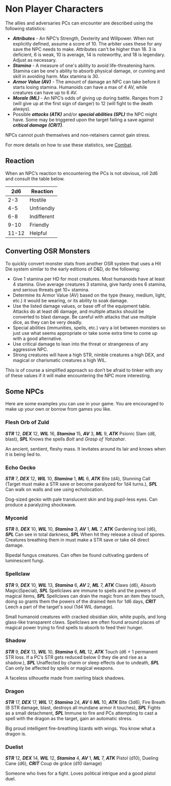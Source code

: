 # Non Player Characters
The allies and adversaries PCs can encounter are described using the following statistics:
- ***Attributes*** - An NPC’s Strength, Dexterity and Willpower. When not explicitly defined, assume a score of 10. The arbiter uses these for any save the NPC needs to make. Attributes can't be higher than 18. 3 is deficient, 6 is weak, 10 is average, 14 is noteworthy, and 18 is legendary. Adjust as necessary.
- ***Stamina*** - A measure of one's ability to avoid life-threatening harm. Stamina can be one's ability to absorb physical damage, or cunning and skill in avoiding harm. Max stamina is 30.
- ***Armor Value (AV)*** - The amount of damage an NPC can take before it starts losing stamina. Humanoids can have a max of 4 AV, while creatures can have up to 6 AV.
- ***Morale (ML)*** - An NPC’s odds of giving up during battle. Ranges from 2 (will give up at the first sign of danger) to 12 (will fight to the death always).
- Possible ***attacks (ATK)*** and/or ***special abilities (SPL)*** the NPC might have. Some may be triggered upon the target failing a save against ***critical damage (CRIT)***.

NPCs cannot push themselves and non-retainers cannot gain stress.

For more details on how to use these statistics, see [Combat](how-to-play.md#combat-1).
## Reaction
When an NPC’s reaction to encountering the PCs is not obvious, roll 2d6 and consult the table below.

| 2d6   | Reaction    |
| ----- | ----------- |
| 2-3   | Hostile     |
| 4-5   | Unfriendly  |
| 6-8   | Indifferent |
| 9-10  | Friendly    |
| 11-12 | Helpful     |

## Converting OSR Monsters
To quickly convert monster stats from another OSR system that uses a Hit Die system similar to the early editions of D&D, do the following:
- Give 1 stamina per HD for most creatures. Most humanoids have at least 4 stamina. Give average creatures 3 stamina, give hardy ones 6 stamina, and serious threats get 10+ stamina.
- Determine its Armor Value (AV) based on the type (heavy, medium, light, etc.) it would be wearing, or its ability to soak damage.
- Use the listed damage values, or base off of the equipment table. Attacks do at least d6 damage, and multiple attacks should be converted to blast damage. Be careful with attacks that use multiple dice, as they can be very deadly.
- Special abilities (immunities, spells, etc.) vary a lot between monsters so just use what seems appropriate or take some extra time to come up with a good alternative.
- Use critical damage to lean into the threat or strangeness of any aggressive NPC.
- Strong creatures will have a high STR, nimble creatures a high DEX, and magical or charismatic creatures a high WIL.

This is of course a simplified approach so don’t be afraid to tinker with any of these values if it will make encountering the NPC more interesting.
## Some NPCs
Here are some examples you can use in your game. You are encouraged to make up your own or borrow from games you like.
### Flesh Orb of Zuld
***STR*** 12, ***DEX*** 12, ***WIL*** 16, ***Stamina*** 15, ***AV*** 3, ***ML*** 9, ***ATK*** Psionic Slam (d8, blast), ***SPL*** Knows the spells *Bolt* and *Grasp of Yahzahar*.

An ancient, sentient, fleshy mass. It levitates around its lair and knows when it is being lied to.
### Echo Gecko
***STR*** 7, ***DEX*** 12, ***WIL*** 10, ***Stamina*** 1, ***ML*** 6, ***ATK*** Bite (d4), Stunning Call (Target must make a STR save or become paralyzed for 1d4 turns.), ***SPL*** Can walk on walls and see using echolocation.

Dog-sized gecko with pale translucent skin and big pupil-less eyes. Can produce a paralyzing shockwave.
### Myconid
***STR*** 8, ***DEX*** 10, ***WIL*** 10, ***Stamina*** 3, ***AV*** 1, ***ML*** 7, ***ATK*** Gardening tool (d6), ***SPL*** Can see in total darkness, ***SPL*** When hit they release a cloud of spores. Creatures breathing them in must make a STR save or take d4 direct damage.

Bipedal fungus creatures. Can often be found cultivating gardens of luminescent fungi.
### Spellclaw
***STR*** 9, ***DEX*** 10, ***WIL*** 13, ***Stamina*** 6, ***AV*** 2, ***ML*** 7, ***ATK*** Claws (d6), Absorb Magic(Special), ***SPL*** Spellclaws are immune to spells and the powers of magical items, ***SPL*** Spellclaws can drain the magic from an item they touch, doing so grants them the powers of the drained item for 1d6 days, ***CRIT*** Leech a part of the target's soul (1d4 WIL damage).

Small humanoid creatures with cracked obsidian skin, white pupils, and long glass-like transparent claws. Spellclaws are often found around places of magical power trying to find spells to absorb to feed their hunger.
### Shadow
***STR*** 9, ***DEX*** 13, ***WIL*** 10, ***Stamina*** 6, ***ML*** 12, ***ATK*** Touch (d6 + 1 permanent STR loss. If a PC’s STR gets reduced below 0 they die and rise as a shadow.), ***SPL*** Unaffected by charm or sleep effects due to undeath, ***SPL*** Can only be affected by spells or magical weapons.

A faceless silhouette made from swirling black shadows.
### Dragon
***STR*** 17, ***DEX*** 17, ***WIL*** 17, ***Stamina*** 24, ***AV*** 6 ***ML*** 10, ***ATK*** Bite (3d6),  Fire Breath (8 STR damage, blast, destroys all mundane armor it touches), ***SPL*** Fights as a small detachment, ***SPL*** Immune to fire and PCs attempting to cast a spell with the dragon as the target, gain an automatic stress.

Big proud intelligent fire-breathing lizards with wings. You know what a dragon is.
### Duelist
***STR*** 12, ***DEX*** 14, ***WIL*** 12, ***Stamina*** 4, ***AV*** 1, ***ML*** 7, ***ATK*** Pistol (d10), Dueling Cane (d6), ***CRIT*** Coup de grâce (d10 damage)

Someone who lives for a fight. Loves political intrigue and a good pistol duel.